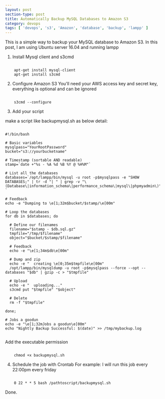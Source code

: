 ```yaml
---
layout: post
section-type: post
title: Automatically Backup MySQL Databases to Amazon S3
category: devops
tags: [ 'devops', 's3', 'Amazon', 'database', 'backup', 'lampp' ]
--- 
```


This is a simple way to backup your MySQL database to Amazon S3. In this post, I am using Ubuntu server 16.04 and running lampp
1. Install Mysql client and s3cmd
<pre><code data-trim class="yaml">
	apt-get install mysql-client
	apt-get install s3cmd
</code></pre>

2. Configure Amazon S3
You'll need your AWS access key and secret key, everything is optional and can be ignored
<pre><code data-trim class="yaml">
	s3cmd --configure
</code></pre>

3. Add your script

make a script like backupmysql.sh as below detail:
<pre><code data-trim class="yaml">
#!/bin/bash

# Basic variables
mysqlpass="YourRootPassword"
bucket="s3://yourbucketname"

# Timestamp (sortable AND readable)
stamp=`date +"%s - %A %d %B %Y @ %H%M"`

# List all the databases
databases=`/opt/lampp/bin/mysql -u root -p$mysqlpass -e "SHOW DATABASES;" | tr -d "| " | grep -v "\(Database\|information_schema\|performance_schema\|mysql\|phpmyadmin\)"
`

# Feedback
echo -e "Dumping to \e[1;32m$bucket/$stamp/\e[00m"

# Loop the databases
for db in $databases; do

  # Define our filenames
  filename="$stamp - $db.sql.gz"
  tmpfile="/tmp/$filename"
  object="$bucket/$stamp/$filename"

  # Feedback
  echo -e "\e[1;34m$db\e[00m"

  # Dump and zip
  echo -e "  creating \e[0;35m$tmpfile\e[00m"
  /opt/lampp/bin/mysqldump -u root -p$mysqlpass --force --opt --databases "$db" | gzip -c > "$tmpfile"

  # Upload
  echo -e "  uploading..."
  s3cmd put "$tmpfile" "$object"

  # Delete
  rm -f "$tmpfile"

done;

# Jobs a goodun
echo -e "\e[1;32mJobs a goodun\e[00m"
echo "Nightly Backup Successful: $(date)" >> /tmp/mybackup.log

</code></pre>

Add the executable permission
<pre><code data-trim class="yaml">
	chmod +x backupmysql.sh
</code></pre>

4. Schedule the job with Crontab
For example: I will run this job every 22:00pm every friday

<pre><code data-trim class="yaml">
	0 22 * * 5 bash /pathtoscript/backupmysql.sh
</code></pre>

Done.